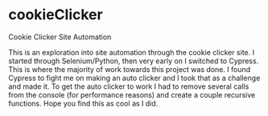 # cookieClicker
Cookie Clicker Site Automation

This is an exploration into site automation through the cookie clicker site.
I started through Selenium/Python, then very early on I switched to Cypress. This is where the majority of work towards this project was done.
I found Cypress to fight me on making an auto clicker and I took that as a challenge and made it. To get the auto clicker to work I had to remove several calls from the console (for performance reasons) and create a couple recursive functions. 
Hope you find this as cool as I did. 
